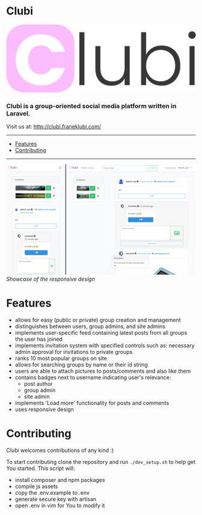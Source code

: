 # Clubi

![logo.png](./assets/logo.png)

### Clubi is a group-oriented social media platform written in Laravel.

Visit us at: http://clubi.franeklubi.com/

---
* [Features](#features)
* [Contributing](#contributing)
---

![responsive.png](./assets/responsive.png)
*Showcase of the responsive design*

# Features
* allows for easy (public or private) group creation and management
* distinguishes between users, group admins, and site admins
* implements user-specific feed containing latest posts from all groups the user has joined
* implements invitation system with specified controls such as: necessary admin approval for invitations to private groups
* ranks 10 most popular groups on site
* allows for searching groups by name or their id string
* users are able to attach pictures to posts/comments and also like them
* contains badges next to username indicating user's relevance:
    - post author
    - group admin
    - site admin
* implements 'Load more' functionality for posts and comments
* uses responsive design

# Contributing

Clubi welcomes contributions of any kind :)

To start contributing clone the repository and run `./dev_setup.sh` to help get You started. This script will:
* install composer and npm packages
* compile js assets
* copy the .env.example to .env
* generate secure key with artisan
* open .env in vim for You to modify it
